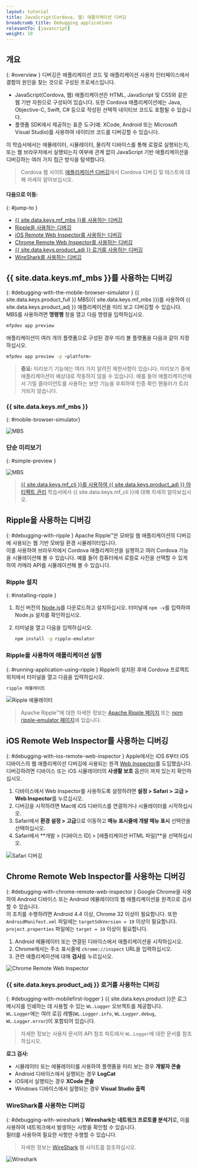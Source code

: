```yaml
---
layout: tutorial
title: JavaScript(Cordova, 웹) 애플리케이션 디버깅
breadcrumb_title: Debugging applications        
relevantTo: [javascript]
weight: 10
---
```

<!-- NLS_CHARSET=UTF-8 -->
## 개요
{: #overview }
디버깅은 애플리케이션 코드 및 애플리케이션 사용자 인터페이스에서 결함의 원인을 찾는 것으로 구성된 프로세스입니다.

* JavaScript(Cordova, 웹) 애플리케이션은 HTML, JavaScript 및 CSS와 같은 웹 기반 자원으로 구성되어 있습니다. 또한 Cordova 애플리케이션에는 Java, Objective-C, Swift, C# 등으로 작성된 선택적 네이티브 코드도 포함될 수 있습니다.
* 플랫폼 SDK에서 제공하는 표준 도구(예: XCode, Android 또는 Microsoft Visual Studio)를 사용하여 네이티브 코드를 디버깅할 수 있습니다.

이 학습서에서는 에뮬레이터, 시뮬레이터, 물리적 디바이스를 통해 로컬로 실행되는지, 또는 웹 브라우저에서 실행되는지 여부에 관계 없이 JavaScript 기반 애플리케이션을 디버깅하는 여러 가지 접근 방식을 탐색합니다.

> Cordova 웹 사이트 [애플리케이션 디버깅](https://cordova.apache.org/docs/en/latest/guide/next/index.html#link-testing-on-a-simulator-vs-on-a-real-device)에서 Cordova 디버깅 및 테스트에 대해 자세히 알아보십시오.

#### 다음으로 이동:
{: #jump-to }

* [{{ site.data.keys.mf_mbs }}를 사용하는 디버깅](#debugging-with-the-mobile-browser-simulator)
* [Ripple을 사용하는 디버깅](#debugging-with-ripple)
* [iOS Remote Web Inspector를 사용하는 디버깅](#debugging-with-ios-remote-web-inspector)
* [Chrome Remote Web Inspector를 사용하는 디버깅](#debugging-with-chrome-remote-web-inspector)
* [{{ site.data.keys.product_adj }} 로거를 사용하는 디버깅](#debugging-with-mobilefirst-logger)
* [WireShark를 사용하는 디버깅](#debugging-with-wireshark)

## {{ site.data.keys.mf_mbs }}를 사용하는 디버깅
{: #debugging-with-the-mobile-browser-simulator }
{{ site.data.keys.product_full }} MBS({{ site.data.keys.mf_mbs }})를 사용하여 {{ site.data.keys.product_adj }} 애플리케이션을 미리 보고 디버깅할 수 있습니다.  
MBS를 사용하려면 **명령행** 창을 열고 다음 명령을 입력하십시오.

```bash
mfpdev app preview
```

애플리케이션이 여러 개의 플랫폼으로 구성된 경우 미리 볼 플랫폼을 다음과 같이 지정하십시오.

```bash
mfpdev app preview -p <platform>
```

> <span class="glyphicon glyphicon-exclamation-sign" aria-hidden="true"></span> **중요:** 미리보기 기능에는 여러 가지 알려진 제한사항이 있습니다. 미리보기 중에 애플리케이션이 예상대로 작동하지 않을 수 있습니다. 예를 들어 애플리케이션에서 기밀 클라이언트를 사용하는 보안 기능을 우회하여 인증 확인 핸들러가 트리거되지 않습니다. 

### {{ site.data.keys.mf_mbs }}
{: #mobile-browser-simulator}

![MBS](mbs.png)

### 단순 미리보기
{: #simple-preview }

![MBS](simple.png)

> [{{ site.data.keys.mf_cli }}를 사용하여 {{ site.data.keys.product_adj }} 아티팩트 관리](../using-mobilefirst-cli-to-manage-mobilefirst-artifacts) 학습서에서 {{ site.data.keys.mf_cli }}에 대해 자세히 알아보십시오.

## Ripple을 사용하는 디버깅
{: #debugging-with-ripple }
Apache Ripple™은 모바일 웹 애플리케이션의 디버깅에 사용되는 웹 기반 모바일 환경 시뮬레이터입니다.  
이를 사용하여 브라우저에서 Cordova 애플리케이션을 실행하고 여러 Cordova 기능을 시뮬레이션해 볼 수 있습니다. 예를 들어 컴퓨터에서 로컬로 사진을 선택할 수 있게 하여 카메라 API를 시뮬레이션해 볼 수 있습니다.  

### Ripple 설치
{: #installing-ripple }

1. 최신 버전의 [Node.js](https://nodejs.org/en/)를 다운로드하고 설치하십시오.
터미널에 `npm -v`를 입력하여 Node.js 설치를 확인하십시오.
2. 터미널을 열고 다음을 입력하십시오.

   ```bash
   npm install -g ripple-emulator
   ```

### Ripple을 사용하여 애플리케이션 실행
{: #running-application-using-ripple }
Ripple이 설치된 후에 Cordova 프로젝트 위치에서 터미널을 열고 다음을 입력하십시오.

```bash
ripple 에뮬레이트
```

![Ripple 에뮬레이터](Ripple2.png)

> Apache Ripple™에 대한 자세한 정보는 [Apache Ripple 페이지](http://ripple.incubator.apache.org/) 또는 [npm ripple-emulator 페이지](https://www.npmjs.com/package/ripple-emulator)에 있습니다.

## iOS Remote Web Inspector를 사용하는 디버깅
{: #debugging-with-ios-remote-web-inspector }
Apple에서는 iOS 6부터 iOS 디바이스의 웹 애플리케이션 디버깅에 사용되는 원격 [Web Inspector](https://developer.apple.com/safari/tools/)를 도입했습니다. 디버깅하려면 디바이스 또는 iOS 시뮬레이터의 **사생활 보호** 옵션이 꺼져 있는지 확인하십시오.  

1. 디바이스에서 Web Inspector를 사용하도록 설정하려면 **설정 > Safari > 고급 > Web Inspector**를 누르십시오.
2. 디버깅을 시작하려면 Mac에 iOS 디바이스를 연결하거나 시뮬레이터를 시작하십시오.
3. Safari에서 **환경 설정 > 고급**으로 이동하고 **메뉴 표시줄에 개발 메뉴 표시** 선택란을 선택하십시오.
4. Safari에서 **개발 > [디바이스 ID] > [애플리케이션 HTML 파일]**을 선택하십시오.

![Safari 디버깅](safari-debugging.png)

## Chrome Remote Web Inspector를 사용하는 디버깅
{: #debugging-with-chrome-remote-web-inspector }
Google Chrome을 사용하여 Android 디바이스 또는 Android 에뮬레이터의 웹 애플리케이션을 원격으로 검사할 수 있습니다.  
이 조치를 수행하려면 Android 4.4 이상, Chrome 32 이상이 필요합니다. 또한 `AndroidManifest.xml` 파일에는 `targetSdkVersion = 19` 이상이 필요합니다. `project.properties` 파일에는 `target = 19` 이상이 필요합니다.

1. Android 에뮬레이터 또는 연결된 디바이스에서 애플리케이션을 시작하십시오.
2. Chrome에서는 주소 표시줄에 `chrome://inspect` URL을 입력하십시오.
3. 관련 애플리케이션에 대해 **검사**를 누르십시오.

![Chrome Remote Web Inspector](Chrome-Remote-Web-Inspector.png)

### {{ site.data.keys.product_adj }} 로거를 사용하는 디버깅
{: #debugging-with-mobilefirst-logger }
{{ site.data.keys.product }}은 로그 메시지를 인쇄하는 데 사용할 수 있는 `WL.Logger` 오브젝트를 제공합니다.  
`WL.Logger`에는 여러 로깅 레벨(`WL.Logger.info`, `WL.Logger.debug`, `WL.Logger.error`)이 포함되어 있습니다.

> 자세한 정보는 사용자 문서의 API 참조 파트에서 `WL.Logger`에 대한 문서를 참조하십시오.

**로그 검사:**

* 시뮬레이터 또는 에뮬레이터를 사용하여 플랫폼을 미리 보는 경우 **개발자 콘솔**
* Android 디바이스에서 실행되는 경우 **LogCat**
* iOS에서 실행되는 경우 **XCode 콘솔**
* Windows 디바이스에서 실행되는 경우 **Visual Studio 출력**

### WireShark를 사용하는 디버깅
{: #debugging-with-wireshark }
**Wireshark는 네트워크 프로토콜 분석기**로, 이를 사용하여 네트워크에서 발생하는 사항을 확인할 수 있습니다.  
필터를 사용하여 필요한 사항만 수행할 수 있습니다.  

> 자세한 정보는 [WireShark](http://www.wireshark.org) 웹 사이트를 참조하십시오.

![Wireshark](wireshark.png)

